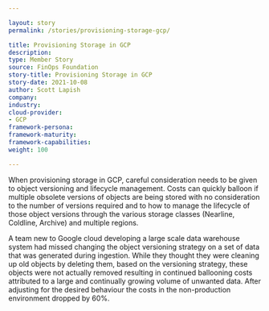 ```yaml
---

layout: story
permalink: /stories/provisioning-storage-gcp/

title: Provisioning Storage in GCP
description:
type: Member Story
source: FinOps Foundation
story-title: Provisioning Storage in GCP
story-date: 2021-10-08
author: Scott Lapish
company: 
industry: 
cloud-provider: 
- GCP
framework-persona:
framework-maturity:
framework-capabilities:
weight: 100

---
```


When provisioning storage in GCP, careful consideration needs to be given to object versioning and lifecycle management. Costs can quickly balloon if multiple obsolete versions of objects are being stored with no consideration to the number of versions required and to how to manage the lifecycle of those object versions through the various storage classes (Nearline, Coldline, Archive) and multiple regions. 

A team new to Google cloud developing a large scale data warehouse system had missed changing the object versioning strategy on a set of data that was generated during ingestion. While they thought they were cleaning up old objects by deleting them, based on the versioning strategy, these objects were not actually removed resulting in continued ballooning costs attributed to a large and continually growing volume of unwanted data. After adjusting for the desired behaviour the costs in the non-production environment dropped by 60%.